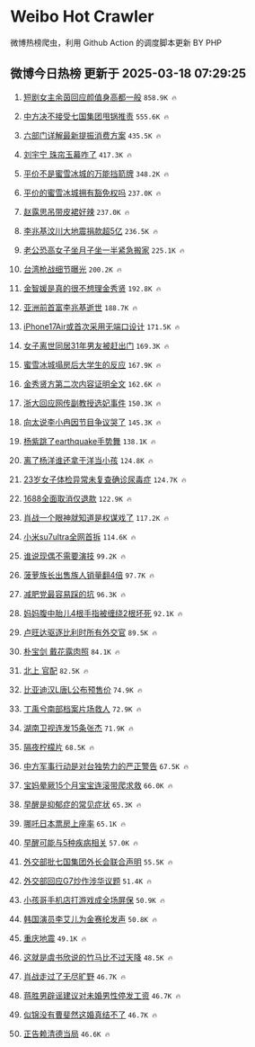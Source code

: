 # Weibo Hot Crawler 



微博热榜爬虫，利用 Github Action 的调度脚本更新 BY PHP 


## 微博今日热榜 更新于 2025-03-18 07:29:25 
1. [短剧女主余茵回应颜值身高都一般](https://s.weibo.com/weibo?q=%23%E7%9F%AD%E5%89%A7%E5%A5%B3%E4%B8%BB%E4%BD%99%E8%8C%B5%E5%9B%9E%E5%BA%94%E9%A2%9C%E5%80%BC%E8%BA%AB%E9%AB%98%E9%83%BD%E4%B8%80%E8%88%AC%23&t=31&band_rank=1&Refer=top) `858.9K 🔥` 

1. [中方决不接受七国集团甩锅推责](https://s.weibo.com/weibo?q=%23%E4%B8%AD%E6%96%B9%E5%86%B3%E4%B8%8D%E6%8E%A5%E5%8F%97%E4%B8%83%E5%9B%BD%E9%9B%86%E5%9B%A2%E7%94%A9%E9%94%85%E6%8E%A8%E8%B4%A3%23&t=31&band_rank=2&Refer=top) `555.6K 🔥` 

1. [六部门详解最新提振消费方案](https://s.weibo.com/weibo?q=%23%E5%85%AD%E9%83%A8%E9%97%A8%E8%AF%A6%E8%A7%A3%E6%9C%80%E6%96%B0%E6%8F%90%E6%8C%AF%E6%B6%88%E8%B4%B9%E6%96%B9%E6%A1%88%23&t=31&band_rank=3&Refer=top) `435.5K 🔥` 

1. [刘宇宁 珠帘玉幕咋了](https://s.weibo.com/weibo?q=%E5%88%98%E5%AE%87%E5%AE%81%20%E7%8F%A0%E5%B8%98%E7%8E%89%E5%B9%95%E5%92%8B%E4%BA%86&t=31&band_rank=4&Refer=top) `417.3K 🔥` 

1. [平价不是蜜雪冰城的万能挡箭牌](https://s.weibo.com/weibo?q=%23%E5%B9%B3%E4%BB%B7%E4%B8%8D%E6%98%AF%E8%9C%9C%E9%9B%AA%E5%86%B0%E5%9F%8E%E7%9A%84%E4%B8%87%E8%83%BD%E6%8C%A1%E7%AE%AD%E7%89%8C%23&t=31&band_rank=5&Refer=top) `348.2K 🔥` 

1. [平价的蜜雪冰城拥有豁免权吗](https://s.weibo.com/weibo?q=%23%E5%B9%B3%E4%BB%B7%E7%9A%84%E8%9C%9C%E9%9B%AA%E5%86%B0%E5%9F%8E%E6%8B%A5%E6%9C%89%E8%B1%81%E5%85%8D%E6%9D%83%E5%90%97%23&t=31&band_rank=6&Refer=top) `237.0K 🔥` 

1. [赵露思吊带皮裙好辣](https://s.weibo.com/weibo?q=%23%E8%B5%B5%E9%9C%B2%E6%80%9D%E5%90%8A%E5%B8%A6%E7%9A%AE%E8%A3%99%E5%A5%BD%E8%BE%A3%23&t=31&band_rank=7&Refer=top) `237.0K 🔥` 

1. [李兆基汶川大地震捐款超5亿](https://s.weibo.com/weibo?q=%23%E6%9D%8E%E5%85%86%E5%9F%BA%E6%B1%B6%E5%B7%9D%E5%A4%A7%E5%9C%B0%E9%9C%87%E6%8D%90%E6%AC%BE%E8%B6%855%E4%BA%BF%23&t=31&band_rank=8&Refer=top) `236.5K 🔥` 

1. [老公恐高女子坐月子坐一半紧急搬家](https://s.weibo.com/weibo?q=%23%E8%80%81%E5%85%AC%E6%81%90%E9%AB%98%E5%A5%B3%E5%AD%90%E5%9D%90%E6%9C%88%E5%AD%90%E5%9D%90%E4%B8%80%E5%8D%8A%E7%B4%A7%E6%80%A5%E6%90%AC%E5%AE%B6%23&t=31&band_rank=9&Refer=top) `225.1K 🔥` 

1. [台湾枪战细节曝光](https://s.weibo.com/weibo?q=%23%E5%8F%B0%E6%B9%BE%E6%9E%AA%E6%88%98%E7%BB%86%E8%8A%82%E6%9B%9D%E5%85%89%23&t=31&band_rank=10&Refer=top) `200.2K 🔥` 

1. [金智媛是真的很不想理金秀贤](https://s.weibo.com/weibo?q=%23%E9%87%91%E6%99%BA%E5%AA%9B%E6%98%AF%E7%9C%9F%E7%9A%84%E5%BE%88%E4%B8%8D%E6%83%B3%E7%90%86%E9%87%91%E7%A7%80%E8%B4%A4%23&t=31&band_rank=11&Refer=top) `192.8K 🔥` 

1. [亚洲前首富李兆基逝世](https://s.weibo.com/weibo?q=%23%E4%BA%9A%E6%B4%B2%E5%89%8D%E9%A6%96%E5%AF%8C%E6%9D%8E%E5%85%86%E5%9F%BA%E9%80%9D%E4%B8%96%23&t=31&band_rank=12&Refer=top) `188.7K 🔥` 

1. [iPhone17Air或首次采用无端口设计](https://s.weibo.com/weibo?q=%23iPhone17Air%E6%88%96%E9%A6%96%E6%AC%A1%E9%87%87%E7%94%A8%E6%97%A0%E7%AB%AF%E5%8F%A3%E8%AE%BE%E8%AE%A1%23&t=31&band_rank=13&Refer=top) `171.5K 🔥` 

1. [女子离世同居31年男友被赶出门](https://s.weibo.com/weibo?q=%23%E5%A5%B3%E5%AD%90%E7%A6%BB%E4%B8%96%E5%90%8C%E5%B1%8531%E5%B9%B4%E7%94%B7%E5%8F%8B%E8%A2%AB%E8%B5%B6%E5%87%BA%E9%97%A8%23&t=31&band_rank=14&Refer=top) `169.3K 🔥` 

1. [蜜雪冰城塌房后大学生的反应](https://s.weibo.com/weibo?q=%E8%9C%9C%E9%9B%AA%E5%86%B0%E5%9F%8E%E5%A1%8C%E6%88%BF%E5%90%8E%E5%A4%A7%E5%AD%A6%E7%94%9F%E7%9A%84%E5%8F%8D%E5%BA%94&t=31&band_rank=15&Refer=top) `167.9K 🔥` 

1. [金秀贤方第二次内容证明全文](https://s.weibo.com/weibo?q=%23%E9%87%91%E7%A7%80%E8%B4%A4%E6%96%B9%E7%AC%AC%E4%BA%8C%E6%AC%A1%E5%86%85%E5%AE%B9%E8%AF%81%E6%98%8E%E5%85%A8%E6%96%87%23&t=31&band_rank=16&Refer=top) `162.6K 🔥` 

1. [浙大回应网传副教授选妃事件](https://s.weibo.com/weibo?q=%23%E6%B5%99%E5%A4%A7%E5%9B%9E%E5%BA%94%E7%BD%91%E4%BC%A0%E5%89%AF%E6%95%99%E6%8E%88%E9%80%89%E5%A6%83%E4%BA%8B%E4%BB%B6%23&t=31&band_rank=17&Refer=top) `150.3K 🔥` 

1. [向太说李小冉因节目争议哭了](https://s.weibo.com/weibo?q=%23%E5%90%91%E5%A4%AA%E8%AF%B4%E6%9D%8E%E5%B0%8F%E5%86%89%E5%9B%A0%E8%8A%82%E7%9B%AE%E4%BA%89%E8%AE%AE%E5%93%AD%E4%BA%86%23&t=31&band_rank=18&Refer=top) `145.3K 🔥` 

1. [杨紫跳了earthquake手势舞](https://s.weibo.com/weibo?q=%23%E6%9D%A8%E7%B4%AB%E8%B7%B3%E4%BA%86earthquake%E6%89%8B%E5%8A%BF%E8%88%9E%23&t=31&band_rank=19&Refer=top) `138.1K 🔥` 

1. [离了杨洋谁还拿于洋当小孩](https://s.weibo.com/weibo?q=%E7%A6%BB%E4%BA%86%E6%9D%A8%E6%B4%8B%E8%B0%81%E8%BF%98%E6%8B%BF%E4%BA%8E%E6%B4%8B%E5%BD%93%E5%B0%8F%E5%AD%A9&t=31&band_rank=20&Refer=top) `124.8K 🔥` 

1. [23岁女子体检异常未复查确诊尿毒症](https://s.weibo.com/weibo?q=%2323%E5%B2%81%E5%A5%B3%E5%AD%90%E4%BD%93%E6%A3%80%E5%BC%82%E5%B8%B8%E6%9C%AA%E5%A4%8D%E6%9F%A5%E7%A1%AE%E8%AF%8A%E5%B0%BF%E6%AF%92%E7%97%87%23&t=31&band_rank=21&Refer=top) `124.7K 🔥` 

1. [1688全面取消仅退款](https://s.weibo.com/weibo?q=%231688%E5%85%A8%E9%9D%A2%E5%8F%96%E6%B6%88%E4%BB%85%E9%80%80%E6%AC%BE%23&t=31&band_rank=22&Refer=top) `122.9K 🔥` 

1. [肖战一个眼神就知道是权谋戏了](https://s.weibo.com/weibo?q=%23%E8%82%96%E6%88%98%E4%B8%80%E4%B8%AA%E7%9C%BC%E7%A5%9E%E5%B0%B1%E7%9F%A5%E9%81%93%E6%98%AF%E6%9D%83%E8%B0%8B%E6%88%8F%E4%BA%86%23&t=31&band_rank=23&Refer=top) `117.2K 🔥` 

1. [小米su7ultra全网首拆](https://s.weibo.com/weibo?q=%23%E5%B0%8F%E7%B1%B3su7ultra%E5%85%A8%E7%BD%91%E9%A6%96%E6%8B%86%23&t=31&band_rank=24&Refer=top) `114.6K 🔥` 

1. [谁说现偶不需要演技](https://s.weibo.com/weibo?q=%E8%B0%81%E8%AF%B4%E7%8E%B0%E5%81%B6%E4%B8%8D%E9%9C%80%E8%A6%81%E6%BC%94%E6%8A%80&t=31&band_rank=25&Refer=top) `99.2K 🔥` 

1. [菠萝族长出售族人销量翻4倍](https://s.weibo.com/weibo?q=%23%E8%8F%A0%E8%90%9D%E6%97%8F%E9%95%BF%E5%87%BA%E5%94%AE%E6%97%8F%E4%BA%BA%E9%94%80%E9%87%8F%E7%BF%BB4%E5%80%8D%23&t=31&band_rank=26&Refer=top) `97.7K 🔥` 

1. [减肥党最容易踩的坑](https://s.weibo.com/weibo?q=%23%E5%87%8F%E8%82%A5%E5%85%9A%E6%9C%80%E5%AE%B9%E6%98%93%E8%B8%A9%E7%9A%84%E5%9D%91%23&t=31&band_rank=27&Refer=top) `96.3K 🔥` 

1. [妈妈腹中胎儿4根手指被缠绕2根坏死](https://s.weibo.com/weibo?q=%23%E5%A6%88%E5%A6%88%E8%85%B9%E4%B8%AD%E8%83%8E%E5%84%BF4%E6%A0%B9%E6%89%8B%E6%8C%87%E8%A2%AB%E7%BC%A0%E7%BB%952%E6%A0%B9%E5%9D%8F%E6%AD%BB%23&t=31&band_rank=28&Refer=top) `92.1K 🔥` 

1. [卢旺达驱逐比利时所有外交官](https://s.weibo.com/weibo?q=%23%E5%8D%A2%E6%97%BA%E8%BE%BE%E9%A9%B1%E9%80%90%E6%AF%94%E5%88%A9%E6%97%B6%E6%89%80%E6%9C%89%E5%A4%96%E4%BA%A4%E5%AE%98%23&t=31&band_rank=29&Refer=top) `89.5K 🔥` 

1. [朴宝剑 戴花露肉照](https://s.weibo.com/weibo?q=%E6%9C%B4%E5%AE%9D%E5%89%91%20%E6%88%B4%E8%8A%B1%E9%9C%B2%E8%82%89%E7%85%A7&t=31&band_rank=30&Refer=top) `84.1K 🔥` 

1. [北上 官配](https://s.weibo.com/weibo?q=%E5%8C%97%E4%B8%8A%20%E5%AE%98%E9%85%8D&t=31&band_rank=31&Refer=top) `82.5K 🔥` 

1. [比亚迪汉L唐L公布预售价](https://s.weibo.com/weibo?q=%23%E6%AF%94%E4%BA%9A%E8%BF%AA%E6%B1%89L%E5%94%90L%E5%85%AC%E5%B8%83%E9%A2%84%E5%94%AE%E4%BB%B7%23&t=31&band_rank=32&Refer=top) `74.9K 🔥` 

1. [丁禹兮南部档案片场救人](https://s.weibo.com/weibo?q=%23%E4%B8%81%E7%A6%B9%E5%85%AE%E5%8D%97%E9%83%A8%E6%A1%A3%E6%A1%88%E7%89%87%E5%9C%BA%E6%95%91%E4%BA%BA%23&t=31&band_rank=33&Refer=top) `72.9K 🔥` 

1. [湖南卫视连发15条张杰](https://s.weibo.com/weibo?q=%23%E6%B9%96%E5%8D%97%E5%8D%AB%E8%A7%86%E8%BF%9E%E5%8F%9115%E6%9D%A1%E5%BC%A0%E6%9D%B0%23&t=31&band_rank=34&Refer=top) `71.9K 🔥` 

1. [隔夜柠檬片](https://s.weibo.com/weibo?q=%E9%9A%94%E5%A4%9C%E6%9F%A0%E6%AA%AC%E7%89%87&t=31&band_rank=35&Refer=top) `68.5K 🔥` 

1. [中方军事行动是对台独势力的严正警告](https://s.weibo.com/weibo?q=%23%E4%B8%AD%E6%96%B9%E5%86%9B%E4%BA%8B%E8%A1%8C%E5%8A%A8%E6%98%AF%E5%AF%B9%E5%8F%B0%E7%8B%AC%E5%8A%BF%E5%8A%9B%E7%9A%84%E4%B8%A5%E6%AD%A3%E8%AD%A6%E5%91%8A%23&t=31&band_rank=36&Refer=top) `67.5K 🔥` 

1. [宝妈晕厥15个月宝宝连滚带爬求救](https://s.weibo.com/weibo?q=%23%E5%AE%9D%E5%A6%88%E6%99%95%E5%8E%A515%E4%B8%AA%E6%9C%88%E5%AE%9D%E5%AE%9D%E8%BF%9E%E6%BB%9A%E5%B8%A6%E7%88%AC%E6%B1%82%E6%95%91%23&t=31&band_rank=37&Refer=top) `66.0K 🔥` 

1. [早醒是抑郁症的常见症状](https://s.weibo.com/weibo?q=%23%E6%97%A9%E9%86%92%E6%98%AF%E6%8A%91%E9%83%81%E7%97%87%E7%9A%84%E5%B8%B8%E8%A7%81%E7%97%87%E7%8A%B6%23&t=31&band_rank=38&Refer=top) `65.3K 🔥` 

1. [哪吒日本票房上座率](https://s.weibo.com/weibo?q=%23%E5%93%AA%E5%90%92%E6%97%A5%E6%9C%AC%E7%A5%A8%E6%88%BF%E4%B8%8A%E5%BA%A7%E7%8E%87%23&t=31&band_rank=39&Refer=top) `65.1K 🔥` 

1. [早醒可能与5种疾病相关](https://s.weibo.com/weibo?q=%23%E6%97%A9%E9%86%92%E5%8F%AF%E8%83%BD%E4%B8%8E5%E7%A7%8D%E7%96%BE%E7%97%85%E7%9B%B8%E5%85%B3%23&t=31&band_rank=40&Refer=top) `57.0K 🔥` 

1. [外交部批七国集团外长会联合声明](https://s.weibo.com/weibo?q=%23%E5%A4%96%E4%BA%A4%E9%83%A8%E6%89%B9%E4%B8%83%E5%9B%BD%E9%9B%86%E5%9B%A2%E5%A4%96%E9%95%BF%E4%BC%9A%E8%81%94%E5%90%88%E5%A3%B0%E6%98%8E%23&t=31&band_rank=41&Refer=top) `55.5K 🔥` 

1. [外交部回应G7炒作涉华议题](https://s.weibo.com/weibo?q=%23%E5%A4%96%E4%BA%A4%E9%83%A8%E5%9B%9E%E5%BA%94G7%E7%82%92%E4%BD%9C%E6%B6%89%E5%8D%8E%E8%AE%AE%E9%A2%98%23&t=31&band_rank=42&Refer=top) `51.4K 🔥` 

1. [小孩哥手机店打游戏成全场屏保](https://s.weibo.com/weibo?q=%23%E5%B0%8F%E5%AD%A9%E5%93%A5%E6%89%8B%E6%9C%BA%E5%BA%97%E6%89%93%E6%B8%B8%E6%88%8F%E6%88%90%E5%85%A8%E5%9C%BA%E5%B1%8F%E4%BF%9D%23&t=31&band_rank=43&Refer=top) `50.9K 🔥` 

1. [韩国演员李艾儿为金赛纶发声](https://s.weibo.com/weibo?q=%23%E9%9F%A9%E5%9B%BD%E6%BC%94%E5%91%98%E6%9D%8E%E8%89%BE%E5%84%BF%E4%B8%BA%E9%87%91%E8%B5%9B%E7%BA%B6%E5%8F%91%E5%A3%B0%23&t=31&band_rank=44&Refer=top) `50.8K 🔥` 

1. [重庆地震](https://s.weibo.com/weibo?q=%E9%87%8D%E5%BA%86%E5%9C%B0%E9%9C%87&t=31&band_rank=45&Refer=top) `49.1K 🔥` 

1. [这就是虞书欣说的竹马比不过天降](https://s.weibo.com/weibo?q=%E8%BF%99%E5%B0%B1%E6%98%AF%E8%99%9E%E4%B9%A6%E6%AC%A3%E8%AF%B4%E7%9A%84%E7%AB%B9%E9%A9%AC%E6%AF%94%E4%B8%8D%E8%BF%87%E5%A4%A9%E9%99%8D&t=31&band_rank=46&Refer=top) `48.5K 🔥` 

1. [肖战走过了无尽旷野](https://s.weibo.com/weibo?q=%23%E8%82%96%E6%88%98%E8%B5%B0%E8%BF%87%E4%BA%86%E6%97%A0%E5%B0%BD%E6%97%B7%E9%87%8E%23&t=31&band_rank=47&Refer=top) `46.7K 🔥` 

1. [蒋胜男辟谣建议对未婚男性停发工资](https://s.weibo.com/weibo?q=%23%E8%92%8B%E8%83%9C%E7%94%B7%E8%BE%9F%E8%B0%A3%E5%BB%BA%E8%AE%AE%E5%AF%B9%E6%9C%AA%E5%A9%9A%E7%94%B7%E6%80%A7%E5%81%9C%E5%8F%91%E5%B7%A5%E8%B5%84%23&t=31&band_rank=48&Refer=top) `46.7K 🔥` 

1. [似锦没有曹斐然这婚真结不了](https://s.weibo.com/weibo?q=%E4%BC%BC%E9%94%A6%E6%B2%A1%E6%9C%89%E6%9B%B9%E6%96%90%E7%84%B6%E8%BF%99%E5%A9%9A%E7%9C%9F%E7%BB%93%E4%B8%8D%E4%BA%86&t=31&band_rank=49&Refer=top) `46.7K 🔥` 

1. [正告赖清德当局](https://s.weibo.com/weibo?q=%23%E6%AD%A3%E5%91%8A%E8%B5%96%E6%B8%85%E5%BE%B7%E5%BD%93%E5%B1%80%23&t=31&band_rank=50&Refer=top) `46.6K 🔥` 

